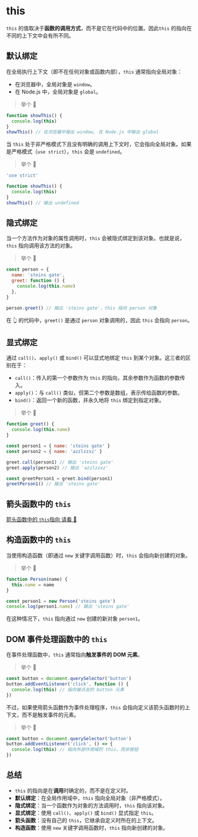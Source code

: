 # this

`this` 的值取决于**函数的调用方式**，而不是它在代码中的位置。因此`this` 的指向在不同的上下文中会有所不同。

## 默认绑定

在全局执行上下文（即不在任何对象或函数内部），`this` 通常指向全局对象：

- 在浏览器中，全局对象是 `window`。
- 在 Node.js 中，全局对象是 `global`。

> 举个 🌰

```js
function showThis() {
  console.log(this)
}
showThis() // 在浏览器中输出 window, 在 Node.js 中输出 global
```

当 `this` 处于非严格模式下且没有明确的调用上下文时，它会指向全局对象。如果是严格模式（`use strict`），`this` 会是 `undefined`。

> 举个 🌰

```js
'use strict'

function showThis() {
  console.log(this)
}
showThis() // 输出 undefined
```

## 隐式绑定

当一个方法作为对象的属性调用时，`this` 会被隐式绑定到该对象。也就是说，`this` 指向调用该方法的对象。

> 举个 🌰

```js
const person = {
  name: 'steins gate',
  greet: function () {
    console.log(this.name)
  },
}

person.greet() // 输出 'steins gate'，this 指向 person 对象
```

在 👆 的代码中，`greet()` 是通过 `person` 对象调用的，因此 `this` 会指向 `person`。

## 显式绑定

通过 `call()`、`apply()` 或 `bind()` 可以显式地绑定 `this` 到某个对象。这三者的区别在于：

- `call()`：传入的第一个参数作为 `this` 的指向，其余参数作为函数的参数传入。
- `apply()`：与 `call()` 类似，但第二个参数是数组，表示传给函数的参数。
- `bind()`：返回一个新的函数，并永久地将 `this` 绑定到指定对象。

> 举个 🌰

```js
function greet() {
  console.log(this.name)
}

const person1 = { name: 'steins gate' }
const person2 = { name: 'azzlzzxz' }

greet.call(person1) // 输出 'steins gate'
greet.apply(person2) // 输出 'azzlzzxz'

const greetPerson1 = greet.bind(person1)
greetPerson1() // 输出 'steins gate'
```

## 箭头函数中的 `this`

[箭头函数中的 `this`指向 请看 🚀](/base/es6/arrowFn.md)

## 构造函数中的 `this`

当使用构造函数（即通过 `new` 关键字调用函数）时，`this` 会指向新创建的对象。

> 举个 🌰

```js
function Person(name) {
  this.name = name
}

const person1 = new Person('steins gate')
console.log(person1.name) // 输出 'steins gate'
```

在这种情况下，`this` 指向通过 `new` 创建的新对象 `person1`。

## DOM 事件处理函数中的 `this`

在事件处理函数中，`this` 通常指向**触发事件的 DOM 元素**。

> 举个 🌰

```js
const button = document.querySelector('button')
button.addEventListener('click', function () {
  console.log(this) // 指向被点击的 button 元素
})
```

不过，如果使用箭头函数作为事件处理程序，`this` 会指向定义该箭头函数时的上下文，而不是触发事件的元素。

> 举个 🌰

```javascript
const button = document.querySelector('button')
button.addEventListener('click', () => {
  console.log(this) // 指向外部作用域的 this，而非按钮
})
```

## 总结

- `this` 的指向是在**调用**时确定的，而不是在定义时。
- **默认绑定**：在全局作用域中，`this` 指向全局对象（非严格模式）。
- **隐式绑定**：当一个函数作为对象的方法调用时，`this` 指向该对象。
- **显式绑定**：使用 `call()`、`apply()` 或 `bind()` 显式指定 `this`。
- **箭头函数**：没有自己的 `this`，它继承自定义时所在的上下文。
- **构造函数**：使用 `new` 关键字调用函数时，`this` 指向新创建的对象。
